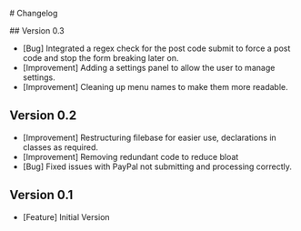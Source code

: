 # Changelog

## Version 0.3

- [Bug] Integrated a regex check for the post code submit to force a post code and stop the form breaking later on.
- [Improvement] Adding a settings panel to allow the user to manage settings.
- [Improvement] Cleaning up menu names to make them more readable.

## Version 0.2
- [Improvement] Restructuring filebase for easier use, declarations in classes as required.
- [Improvement] Removing redundant code to reduce bloat
- [Bug] Fixed issues with PayPal not submitting and processing correctly.

## Version 0.1
- [Feature] Initial Version